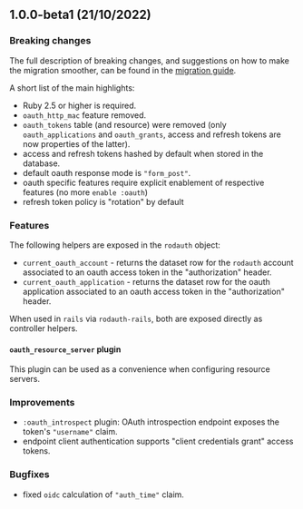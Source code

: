 ## 1.0.0-beta1 (21/10/2022)

### Breaking changes

The full description of breaking changes, and suggestions on how to make the migration smoother, can be found in the [migration guide](https://gitlab.com/os85/rodauth-oauth/-/blob/6465b8522a78cf0037a55d3d4b81f68f7811be68/MIGRATION-GUIDE-v1.md).

A short list of the main highlights:


* Ruby 2.5 or higher is required.
* `oauth_http_mac` feature removed.
* `oauth_tokens` table (and resource) were removed (only `oauth_applications` and `oauth_grants`, access and refresh tokens are now properties of the latter).
* access and refresh tokens hashed by default when stored in the database.
* default oauth response mode is `"form_post"`.
* oauth specific features require explicit enablement of respective features (no more `enable :oauth`)
* refresh token policy is "rotation" by default

### Features

The following helpers are exposed in the `rodauth` object:

* `current_oauth_account` - returns the dataset row for the `rodauth` account associated to an oauth access token in the "authorization" header.
* `current_oauth_application` - returns the dataset row for the oauth application associated to an oauth access token in the "authorization" header.

When used in `rails` via `rodauth-rails`, both are exposed directly as controller helpers.

#### `oauth_resource_server` plugin

This plugin can be used as a convenience when configuring resource servers.

### Improvements

* `:oauth_introspect` plugin: OAuth introspection endpoint exposes the token's `"username"` claim.
* endpoint client authentication supports "client credentials grant" access tokens.

### Bugfixes

* fixed `oidc` calculation of `"auth_time"` claim.
